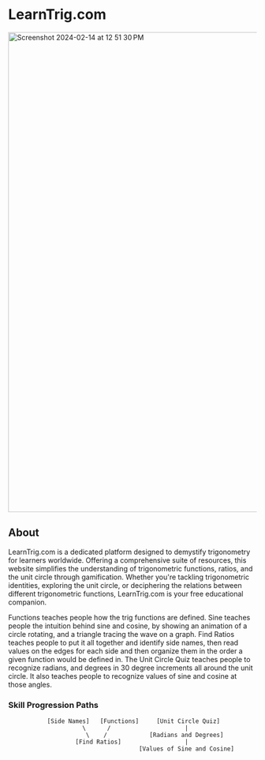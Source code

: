 # LearnTrig.com
<img width="973" alt="Screenshot 2024-02-14 at 12 51 30 PM" src="https://github.com/Joseph-Sailor-Usher/learntrig/assets/100800088/fd747e46-a82b-4201-ac70-66537a3dd6ce">

## About

LearnTrig.com is a dedicated platform designed to demystify trigonometry for learners worldwide. Offering a comprehensive suite of resources, this website simplifies the understanding of trigonometric functions, ratios, and the unit circle through gamification. Whether you're tackling trigonometric identities, exploring the unit circle, or deciphering the relations between different trigonometric functions, LearnTrig.com is your free educational companion.

Functions teaches people how the trig functions are defined.
Sine teaches people the intuition behind sine and cosine, by showing an animation of a circle rotating, and a triangle tracing the wave on a graph.
Find Ratios teaches people to put it all together and identify side names, then read values on the edges for each side and then organize them in the order a given function would be defined in.
The Unit Circle Quiz teaches people to recognize radians, and degrees in 30 degree increments all around the unit circle. It also teaches people to recognize values of sine and cosine at those angles.
### Skill Progression Paths

```plaintext
           [Side Names]   [Functions]     [Unit Circle Quiz]
                     \      /                     |
                      \    /            [Radians and Degrees]
                   [Find Ratios]                  |
                                     [Values of Sine and Cosine]
